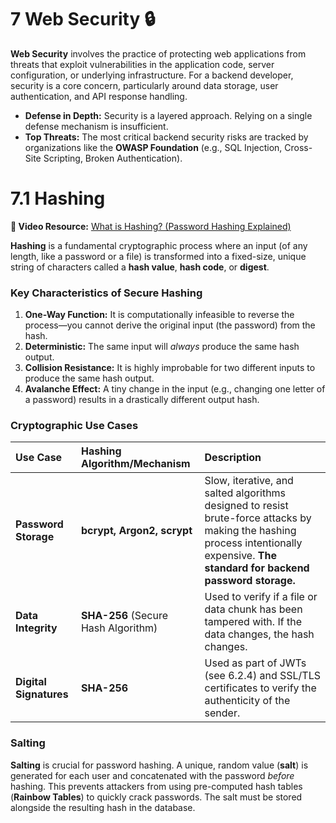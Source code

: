 # 7 Web Security 🔒

**Web Security** involves the practice of protecting web applications from threats that exploit vulnerabilities in the application code, server configuration, or underlying infrastructure. For a backend developer, security is a core concern, particularly around data storage, user authentication, and API response handling.

* **Defense in Depth:** Security is a layered approach. Relying on a single defense mechanism is insufficient.
* **Top Threats:** The most critical backend security risks are tracked by organizations like the **OWASP Foundation** (e.g., SQL Injection, Cross-Site Scripting, Broken Authentication).

# 7.1 Hashing

**🎥 Video Resource:** [What is Hashing? (Password Hashing Explained)](https://www.youtube.com/watch?v=kYw7s9cTuvA)

**Hashing** is a fundamental cryptographic process where an input (of any length, like a password or a file) is transformed into a fixed-size, unique string of characters called a **hash value**, **hash code**, or **digest**.

### Key Characteristics of Secure Hashing
1.  **One-Way Function:** It is computationally infeasible to reverse the process—you cannot derive the original input (the password) from the hash.
2.  **Deterministic:** The same input will *always* produce the same hash output.
3.  **Collision Resistance:** It is highly improbable for two different inputs to produce the same hash output.
4.  **Avalanche Effect:** A tiny change in the input (e.g., changing one letter of a password) results in a drastically different output hash.

### Cryptographic Use Cases

| Use Case | Hashing Algorithm/Mechanism | Description |
| :--- | :--- | :--- |
| **Password Storage** | **bcrypt, Argon2, scrypt** | Slow, iterative, and salted algorithms designed to resist brute-force attacks by making the hashing process intentionally expensive. **The standard for backend password storage.** |
| **Data Integrity** | **SHA-256** (Secure Hash Algorithm) | Used to verify if a file or data chunk has been tampered with. If the data changes, the hash changes. |
| **Digital Signatures** | **SHA-256** | Used as part of JWTs (see 6.2.4) and SSL/TLS certificates to verify the authenticity of the sender. |

### Salting
**Salting** is crucial for password hashing. A unique, random value (**salt**) is generated for each user and concatenated with the password *before* hashing. This prevents attackers from using pre-computed hash tables (**Rainbow Tables**) to quickly crack passwords. The salt must be stored alongside the resulting hash in the database.